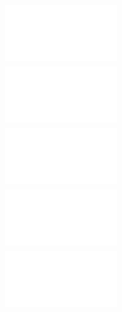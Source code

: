 ![1. Binary](1.%20Binary.md)

<div style="page-break-after: always;"></div>

![2. Decimal to Binary](2.%20Decimal%20to%20Binary.md)

<div style="page-break-after: always;"></div>

![3. Binary to Decimal](3.%20Binary%20to%20Decimal.md)

<div style="page-break-after: always;"></div>

![4. Reverse Binary to Decimal](4.%20Reverse%20Binary%20to%20Decimal.md)

<div style="page-break-after: always;"></div>

![5. Hexadecimal](5.%20Hexadecimal.md)
